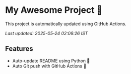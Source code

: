 # My Awesome Project 🚀

This project is automatically updated using GitHub Actions.

_Last updated: 2025-05-24 02:06:26 IST_

## Features
- Auto-update README using Python 🐍
- Auto Git push with GitHub Actions 🤖
